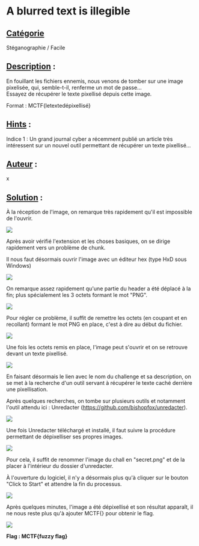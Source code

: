 # **A blurred text is illegible**
## <u>**Catégorie**</u>

Stéganographie / Facile

## <u>**Description**</u> :

En fouillant les fichiers ennemis, nous venons de tomber sur une image pixelisée, qui, semble-t-il, renferme un mot de passe...  
Essayez de récupérer le texte pixellisé depuis cette image.  

Format : MCTF{letextedépixellisé}

## <u>**Hints**</u> :

Indice 1 : Un grand journal cyber a récemment publié un article très intéressent sur un nouvel outil permettant de récupérer un texte pixellisé...

## <u>**Auteur**</u> :

x

## <u>Solution</u> :

À la réception de l'image, on remarque très rapidement qu'il est impossible de l'ouvrir. 

![](./photos/impossible.png)

Après avoir vérifié l'extension et les choses basiques, on se dirige rapidement vers un problème de chunk.

Il nous faut désormais ouvrir l'image avec un éditeur hex (type HxD sous Windows)

![](./photos/chunk.png)

On remarque assez rapidement qu'une partie du header a été déplacé à la fin; plus spécialement les 3 octets formant le mot "PNG".

![](./photos/inverse.png)

Pour régler ce problème, il suffit de remettre les octets (en coupant et en recollant) formant le mot PNG en place, c'est à dire au début du fichier.

![](./photos/ordre.png)

Une fois les octets remis en place, l'image peut s'ouvrir et on se retrouve devant un texte pixellisé.

![](./photos/pixel.png)

En faisant désormais le lien avec le nom du challenge et sa description, on se met à la recherche d'un outil servant à récupérer le texte caché derrière une pixellisation.

Après quelques recherches, on tombe sur plusieurs outils et notamment l'outil attendu ici : Unredacter (https://github.com/bishopfox/unredacter).

![](./photos/github.png)

Une fois Unredacter téléchargé et installé, il faut suivre la procédure permettant de dépixelliser ses propres images.

![](./photos/tuto.png)

Pour cela, il suffit de renommer l'image du chall en "secret.png" et de la placer à l'intérieur du dossier d'unredacter.

À l'ouverture du logiciel, il n'y a désormais plus qu'à cliquer sur le bouton "Click to Start" et attendre la fin du processus.

![](./photos/start.png)

Après quelques minutes, l'image a été dépixellisé et son résultat apparaît, il ne nous reste plus qu'à ajouter MCTF{} pour obtenir le flag.

![](./photos/depixellisation.png)

**Flag : MCTF{fuzzy flag}**
